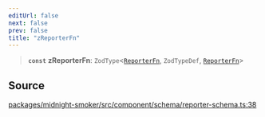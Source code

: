 ```yaml
---
editUrl: false
next: false
prev: false
title: "zReporterFn"
---
```


> **`const`** **zReporterFn**: `ZodType`\<[`ReporterFn`](/api/midnight-smoker/midnight-smoker/reporter/type-aliases/reporterfn/), `ZodTypeDef`, [`ReporterFn`](/api/midnight-smoker/midnight-smoker/reporter/type-aliases/reporterfn/)\>

## Source

[packages/midnight-smoker/src/component/schema/reporter-schema.ts:38](https://github.com/boneskull/midnight-smoker/blob/417858b/packages/midnight-smoker/src/component/schema/reporter-schema.ts#L38)
